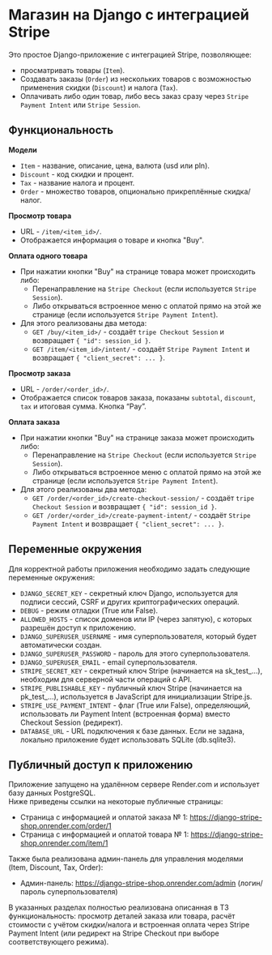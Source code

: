 # Магазин на Django с интеграцией Stripe

Это простое Django-приложение с интеграцией Stripe, позволяющее:
- просматривать товары (`Item`).
- Создавать заказы (`Order`) из нескольких товаров с возможностью применения скидки (`Discount`) и налога (`Tax`).
- Оплачивать либо один товар, либо весь заказ сразу через `Stripe Payment Intent` или `Stripe Session`.

## Функциональность
**Модели**
- `Item` - название, описание, цена, валюта (usd или pln).
- `Discount` - код скидки и процент.
- `Tax` - название налога и процент.
- `Order` - множество товаров, опционально прикреплённые скидка/налог.

**Просмотр товара**
- URL - `/item/<item_id>/`.
- Отображается информация о товаре и кнопка "Buy".

**Оплата одного товара**
- При нажатии кнопки "Buy" на странице товара может происходить либо:
  - Перенаправление на `Stripe Checkout` (если используется `Stripe Session`).
  - Либо открываться встроенное меню с оплатой прямо на этой же странице (если используется `Stripe Payment Intent`).
- Для этого реализованы два метода:
  - `GET /buy/<item_id>/` - создаёт `tripe Checkout Session` и возвращает `{ "id": session_id }`.
  - `GET /item/<item_id>/intent/` - создаёт `Stripe Payment Intent` и возвращает `{ "client_secret": ... }`.

**Просмотр заказа**
- URL - `/order/<order_id>/`.
- Отображается список товаров заказа, показаны `subtotal`, `discount`, `tax` и итоговая сумма. Кнопка “Pay”.

**Оплата заказа**
- При нажатии кнопки "Buy" на странице заказа может происходить либо:
  - Перенаправление на `Stripe Checkout` (если используется `Stripe Session`).
  - Либо открываться встроенное меню с оплатой прямо на этой же странице (если используется `Stripe Payment Intent`).
- Для этого реализованы два метода:
  - `GET /order/<order_id>/create-checkout-session/` - создаёт `tripe Checkout Session` и
    возвращает `{ "id": session_id }`.
  - `GET /order/<order_id>/create-payment-intent/` - создаёт `Stripe Payment Intent` и
    возвращает `{ "client_secret": ... }`.

## Переменные окружения
Для корректной работы приложения необходимо задать следующие переменные окружения:
- `DJANGO_SECRET_KEY` - секретный ключ Django, используется для подписи сессий, CSRF и других криптографических операций.
- `DEBUG` - режим отладки (True или False).
- `ALLOWED_HOSTS` - список доменов или IP (через запятую), с которых разрешён доступ к приложению.
- `DJANGO_SUPERUSER_USERNAME` - имя суперпользователя, который будет автоматически создан.
- `DJANGO_SUPERUSER_PASSWORD` - пароль для этого суперпользователя.
- `DJANGO_SUPERUSER_EMAIL` - email суперпользователя.
- `STRIPE_SECRET_KEY` - секретный ключ Stripe (начинается на sk_test_…), необходим для серверной части операций с API.
- `STRIPE_PUBLISHABLE_KEY` - публичный ключ Stripe (начинается на pk_test_…), используется в JavaScript для инициализации Stripe.js.
- `STRIPE_USE_PAYMENT_INTENT` - флаг (True или False), определяющий, использовать ли Payment Intent (встроенная форма)
  вместо Checkout Session (редирект).
- `DATABASE_URL` - URL подключения к базе данных. Если не задана, локально приложение будет использовать SQLite (db.sqlite3).

## Публичный доступ к приложению
Приложение запущено на удалённом сервере Render.com и использует базу данных PostgreSQL.  
Ниже приведены ссылки на некоторые публичные страницы:
- Страница с информацией и оплатой заказа № 1:
  https://django-stripe-shop.onrender.com/order/1
- Страница с информацией и оплатой товара № 1:
  https://django-stripe-shop.onrender.com/item/1
  
Также была реализована админ-панель для управления моделями (Item, Discount, Tax, Order):
- Админ-панель: https://django-stripe-shop.onrender.com/admin (логин/пароль суперпользователя)

В указанных разделах полностью реализована описанная в ТЗ функциональность: просмотр деталей заказа или товара,
расчёт стоимости с учётом скидки/налога и встроенная оплата через Stripe Payment Intent
(или редирект на Stripe Checkout при выборе соответствующего режима).


